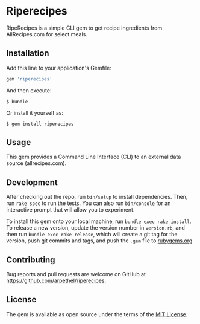 # Riperecipes

RipeRecipes is a simple CLI gem to get recipe ingredients from AllRecipes.com for select meals.

## Installation

Add this line to your application's Gemfile:

```ruby
gem 'riperecipes'
```

And then execute:

    $ bundle

Or install it yourself as:

    $ gem install riperecipes

## Usage

This gem provides a Command Line Interface (CLI) to an external data source (allrecipes.com).

## Development

After checking out the repo, run `bin/setup` to install dependencies. Then, run `rake spec` to run the tests. You can also run `bin/console` for an interactive prompt that will allow you to experiment.

To install this gem onto your local machine, run `bundle exec rake install`. To release a new version, update the version number in `version.rb`, and then run `bundle exec rake release`, which will create a git tag for the version, push git commits and tags, and push the `.gem` file to [rubygems.org](https://rubygems.org).

## Contributing

Bug reports and pull requests are welcome on GitHub at https://github.com/arpethel/riperecipes.

## License

The gem is available as open source under the terms of the [MIT License](https://opensource.org/licenses/MIT).
